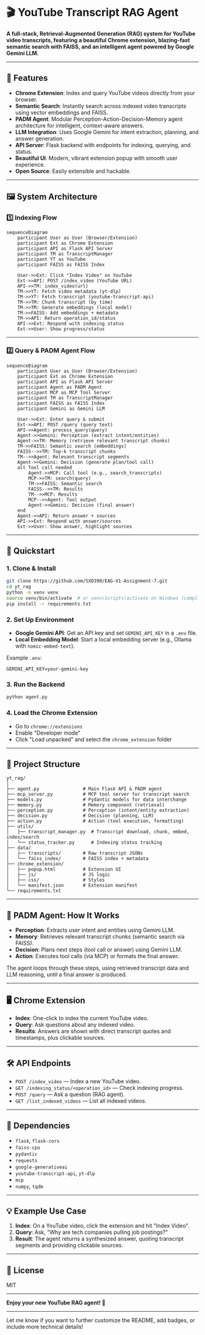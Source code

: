 # 🎬 YouTube Transcript RAG Agent

**A full-stack, Retrieval-Augmented Generation (RAG) system for YouTube video transcripts, featuring a beautiful Chrome extension, blazing-fast semantic search with FAISS, and an intelligent agent powered by Google Gemini LLM.**

---

## 🌟 Features

- **Chrome Extension**: Index and query YouTube videos directly from your browser.
- **Semantic Search**: Instantly search across indexed video transcripts using vector embeddings and FAISS.
- **PADM Agent**: Modular Perception-Action-Decision-Memory agent architecture for intelligent, context-aware answers.
- **LLM Integration**: Uses Google Gemini for intent extraction, planning, and answer generation.
- **API Server**: Flask backend with endpoints for indexing, querying, and status.
- **Beautiful UI**: Modern, vibrant extension popup with smooth user experience.
- **Open Source**: Easily extensible and hackable.

---

## 🖼️ System Architecture

### 1️⃣ Indexing Flow

```mermaid
sequenceDiagram
    participant User as User (Browser/Extension)
    participant Ext as Chrome Extension
    participant API as Flask API Server
    participant TM as TranscriptManager
    participant YT as YouTube
    participant FAISS as FAISS Index

    User->>Ext: Click "Index Video" on YouTube
    Ext->>API: POST /index_video (YouTube URL)
    API->>TM: index_video(url)
    TM->>YT: Fetch video metadata (yt-dlp)
    TM->>YT: Fetch transcript (youtube-transcript-api)
    TM->>TM: Chunk transcript (by time)
    TM->>TM: Generate embeddings (local model)
    TM->>FAISS: Add embeddings + metadata
    TM->>API: Return operation_id/status
    API->>Ext: Respond with indexing status
    Ext->>User: Show progress/status
```

---

### 2️⃣ Query & PADM Agent Flow

```mermaid
sequenceDiagram
    participant User as User (Browser/Extension)
    participant Ext as Chrome Extension
    participant API as Flask API Server
    participant Agent as PADM Agent
    participant MCP as MCP Tool Server
    participant TM as TranscriptManager
    participant FAISS as FAISS Index
    participant Gemini as Gemini LLM

    User->>Ext: Enter query & submit
    Ext->>API: POST /query (query text)
    API->>Agent: process_query(query)
    Agent->>Gemini: Perception (extract intent/entities)
    Agent->>TM: Memory (retrieve relevant transcript chunks)
    TM->>FAISS: Semantic search (embeddings)
    FAISS-->>TM: Top-k transcript chunks
    TM-->>Agent: Relevant transcript segments
    Agent->>Gemini: Decision (generate plan/tool call)
    alt Tool call needed
        Agent->>MCP: Call tool (e.g., search_transcripts)
        MCP->>TM: search(query)
        TM->>FAISS: Semantic search
        FAISS-->>TM: Results
        TM-->>MCP: Results
        MCP-->>Agent: Tool output
        Agent->>Gemini: Decision (final answer)
    end
    Agent->>API: Return answer + sources
    API->>Ext: Respond with answer/sources
    Ext->>User: Show answer, highlight sources
```

---

## 🚀 Quickstart

### 1. Clone & Install

```bash
git clone https://github.com/SXD390/EAG-V1-Assignment-7.git
cd yt_rag
python -m venv venv
source venv/bin/activate  # or venv\Scripts\activate on Windows (complications regarding using FAISS in GPU mode will arise, use conda with py version = 3.10)
pip install -r requirements.txt
```

### 2. Set Up Environment

- **Google Gemini API**: Get an API key and set `GEMINI_API_KEY` in a `.env` file.
- **Local Embedding Model**: Start a local embedding server (e.g., Ollama with `nomic-embed-text`).

Example `.env`:
```
GEMINI_API_KEY=your-gemini-key
```

### 3. Run the Backend

```bash
python agent.py
```

### 4. Load the Chrome Extension

- Go to `chrome://extensions`
- Enable "Developer mode"
- Click "Load unpacked" and select the `chrome_extension` folder

---

## 🧩 Project Structure

```
yt_rag/
│
├── agent.py                # Main Flask API & PADM agent
├── mcp_server.py           # MCP tool server for transcript search
├── models.py               # Pydantic models for data interchange
├── memory.py               # Memory component (retrieval)
├── perception.py           # Perception (intent/entity extraction)
├── decision.py             # Decision (planning, LLM)
├── action.py               # Action (tool execution, formatting)
├── utils/
│   ├── transcript_manager.py  # Transcript download, chunk, embed, index/search
│   └── status_tracker.py      # Indexing status tracking
├── data/
│   ├── transcripts/        # Raw transcript JSONs
│   └── faiss_index/        # FAISS index + metadata
├── chrome_extension/
│   ├── popup.html          # Extension UI
│   ├── js/                 # JS logic
│   ├── css/                # Styles
│   └── manifest.json       # Extension manifest
└── requirements.txt
```

---

## 🧠 PADM Agent: How It Works

- **Perception**: Extracts user intent and entities using Gemini LLM.
- **Memory**: Retrieves relevant transcript chunks (semantic search via FAISS).
- **Decision**: Plans next steps (tool call or answer) using Gemini LLM.
- **Action**: Executes tool calls (via MCP) or formats the final answer.

The agent loops through these steps, using retrieved transcript data and LLM reasoning, until a final answer is produced.

---

## 🖥️ Chrome Extension

- **Index**: One-click to index the current YouTube video.
- **Query**: Ask questions about any indexed video.
- **Results**: Answers are shown with direct transcript quotes and timestamps, plus clickable sources.

---

## 🛠️ API Endpoints

- `POST /index_video` — Index a new YouTube video.
- `GET /indexing_status/<operation_id>` — Check indexing progress.
- `POST /query` — Ask a question (RAG agent).
- `GET /list_indexed_videos` — List all indexed videos.

---

## 🧬 Dependencies

- `flask`, `flask-cors`
- `faiss-cpu`
- `pydantic`
- `requests`
- `google-generativeai`
- `youtube-transcript-api`, `yt-dlp`
- `mcp`
- `numpy`, `tqdm`

---

## 💡 Example Use Case

1. **Index**: On a YouTube video, click the extension and hit "Index Video".
2. **Query**: Ask, "Why are tech companies pulling job postings?"
3. **Result**: The agent returns a synthesized answer, quoting transcript segments and providing clickable sources.

---


## 📄 License

MIT

---

**Enjoy your new YouTube RAG agent! 🚀**

---

Let me know if you want to further customize the README, add badges, or include more technical details! 
